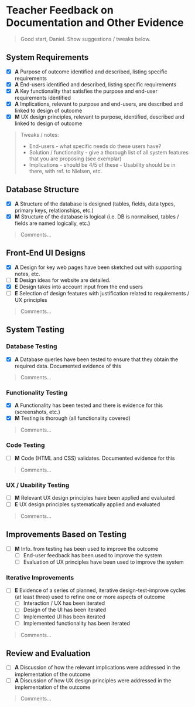 # Teacher Feedback on Documentation and Other Evidence

> Good start, Daniel. Show suggestions / tweaks below.


## System Requirements	

- [x] **A** Purpose of outcome identified and described, listing specific requirements
- [x] **A** End-users identified and described, listing specific requirements
- [x] **A** Key functionality that satisfies the purpose and end-user requirements identified
- [x] **A** Implications, relevant to purpose and end-users, are described and linked to design of outcome
- [x] **M** UX design principles, relevant to purpose, identified, described and linked to design of outcome

> Tweaks / notes:
> - End-users - what specific needs do these users have?
> - Solution / functionality - give a thorough list of all system features that you are proposing (see exemplar)
> - Implications - should be 4/5 of these - Usability should be in there, with ref. to Nielsen, etc. 


## Database Structure	

- [x] **A** Structure of the database is designed (tables, fields, data types, primary keys, relationships, etc.)
- [x] **M** Structure of the database is logical (i.e. DB is normalised, tables / fields are named logically, etc.)

> Comments...


## Front-End UI Designs

- [x] **A** Design for key web pages have been sketched out with supporting notes, etc.
- [ ] **E** Design ideas for website are detailed.
- [x] **E** Design takes into account input from the end users
- [ ] **E** Selection of design features with justification related to requirements / UX principles

> Comments...


## System Testing

### Database Testing

- [x] **A** Database queries have been tested to ensure that they obtain the required data. Documented evidence of this

> Comments...  

### Functionality Testing

- [x] **A** Functionality has been tested and there is evidence for this (screenshots, etc.)
- [x] **M** Testing is thorough (all functionality covered)

> Comments...  

### Code Testing

- [ ] **M** Code (HTML and CSS) validates. Documented evidence for this

> Comments...  

### UX / Usability Testing

- [ ] **M** Relevant UX design principles have been applied and evaluated
- [ ] **E** UX design principles systematically applied and evaluated

> Comments...  

## Improvements Based on Testing

- [ ] **M** Info. from testing has been used to improve the outcome
    - [ ] End-user feedback has been used to improve the system
    - [ ] Evaluation of UX principles have been used to improve the system

### Iterative Improvements

- [ ] **E** Evidence of a series of planned, iterative design-test-improve cycles (at least three) used to refine one or more aspects of outcome
    - [ ] Interaction / UX has been iterated
    - [ ] Design of the UI has been iterated
    - [ ] Implemented UI has been iterated
    - [ ] Implemented functionality has been iterated

> Comments...  


## Review and Evaluation

- [ ] **A** Discussion of how the relevant implications were addressed in the implementation of the outcome
- [ ] **A** Discussion of how UX design principles were addressed in the implementation of the outcome

> Comments...

